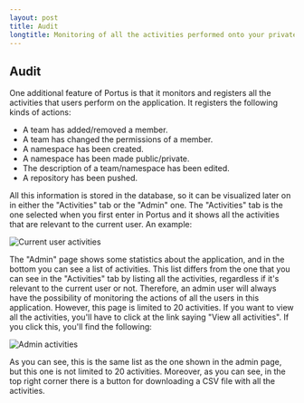 ```yaml
---
layout: post
title: Audit
longtitle: Monitoring of all the activities performed onto your private registry and Portus itself
---
```


## Audit

One additional feature of Portus is that it monitors and registers all the
activities that users perform on the application. It registers the following
kinds of actions:

- A team has added/removed a member.
- A team has changed the permissions of a member.
- A namespace has been created.
- A namespace has been made public/private.
- The description of a team/namespace has been edited.
- A repository has been pushed.

All this information is stored in the database, so it can be visualized later
on in either the "Activities" tab or the "Admin" one. The "Activities" tab
is the one selected when you first enter in Portus and it shows all the
activities that are relevant to the current user. An example:

![Current user activities](https://raw.githubusercontent.com/SUSE/Portus/master/doc/activities.png)

The "Admin" page shows some statistics about the application, and in the bottom
you can see a list of activities. This list differs from the one that you can
see in the "Activities" tab by listing all the activities, regardless if it's
relevant to the current user or not. Therefore, an admin user will always have
the possibility of monitoring the actions of all the users in this application.
However, this page is limited to 20 activities. If you want to view all the
activities, you'll have to click at the link saying "View all activities". If
you click this, you'll find the following:

![Admin activities](https://raw.githubusercontent.com/SUSE/Portus/master/doc/admin-activities.png)

As you can see, this is the same list as the one shown in the admin page, but
this one is not limited to 20 activities. Moreover, as you can see, in the
top right corner there is a button for downloading a CSV file with all the
activities.
